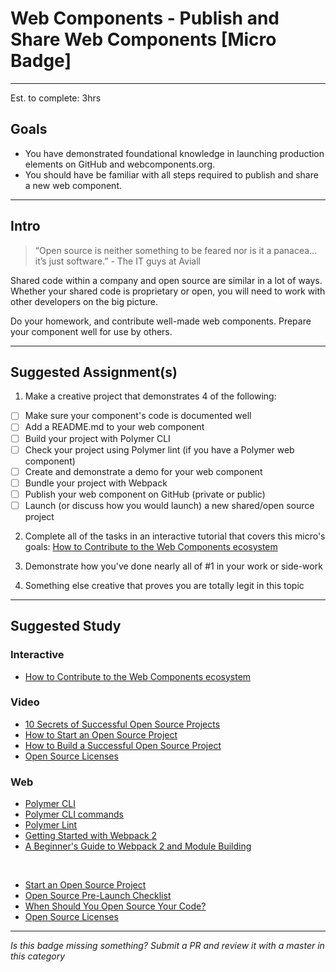 # Web Components - Publish and Share Web Components [Micro Badge]

-----

Est. to complete: 3hrs

## Goals

- You have demonstrated foundational knowledge in launching production elements on GitHub and webcomponents.org.
- You should have be familiar with all steps required to publish and share a new web component.

-----

## Intro

> “Open source is neither something to be feared nor is it a panacea... it’s just software.” - The IT guys at Aviall

Shared code within a company and open source are similar in a lot of ways.  Whether your shared code is proprietary 
or open, you will need to work with other developers on the big picture.  

Do your homework, and contribute well-made web components.  Prepare your component well for use by others.

-----

## Suggested Assignment(s)

1) Make a creative project that demonstrates 4 of the following: 
  - [ ] Make sure your component's code is documented well
  - [ ] Add a README.md to your web component
  - [ ] Build your project with Polymer CLI
  - [ ] Check your project using Polymer lint (if you have a Polymer web component)
  - [ ] Create and demonstrate a demo for your web component
  - [ ] Bundle your project with Webpack
  - [ ] Publish your web component on GitHub (private or public)
  - [ ] Launch (or discuss how you would launch) a new shared/open source project

2) Complete all of the tasks in an interactive tutorial that covers this micro's goals: 
[How to Contribute to the Web Components ecosystem](https://codelabs.developers.google.com/codelabs/web-components-how-to-contribute/index.html?index=..%2F..%2Fio2017#0)

3) Demonstrate how you've done nearly all of #1 in your work or side-work

4) Something else creative that proves you are totally legit in this topic

-----

## Suggested Study

### Interactive

- [How to Contribute to the Web Components ecosystem](https://codelabs.developers.google.com/codelabs/web-components-how-to-contribute/index.html?index=..%2F..%2Fio2017#0)

### Video

- [10 Secrets of Successful Open Source Projects](https://www.youtube.com/watch?v=bDcIi_Mn1lM)
- [How to Start an Open Source Project](https://www.youtube.com/watch?v=8XI6Ux7vrVw)
- [How to Build a Successful Open Source Project](https://www.linux.com/news/event/open-source-leadership-summit/2017/2/video-linus-torvalds-how-build-successful-open-source-project)
- [Open Source Licenses](https://www.youtube.com/watch?v=FoCHY4tnERA)

### Web

- [Polymer CLI](https://www.polymer-project.org/2.0/docs/tools/polymer-cli)
- [Polymer CLI commands](https://www.polymer-project.org/2.0/docs/tools/polymer-cli-commands)
- [Polymer Lint](https://www.polymer-project.org/2.0/docs/tools/polymer-cli-commands#lint)
- [Getting Started with Webpack 2](https://blog.madewithenvy.com/getting-started-with-webpack-2-ed2b86c68783)
- [A Beginner's Guide to Webpack 2 and Module Building](https://www.sitepoint.com/beginners-guide-to-webpack-2-and-module-bundling/)

&nbsp;

- [Start an Open Source Project](https://opensource.guide/starting-a-project/)
- [Open Source Pre-Launch Checklist](https://opensource.guide/starting-a-project/#your-pre-launch-checklist)
- [When Should You Open Source Your Code?](https://opensource.com/business/13/5/open-source-your-code)
- [Open Source Licenses](https://opensource.org/licenses)

-----

  *Is this badge missing something? Submit a PR and review it with a master in this category*
